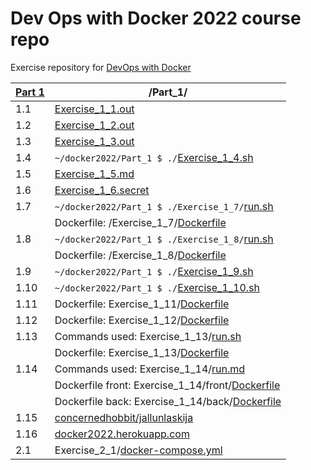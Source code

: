 # Dev Ops with Docker 2022 course repo

Exercise repository for [DevOps with Docker](https://devopswithdocker.com)

| [Part 1](https://github.com/ConcernedHobbit/docker2022/blob/main/Part_1) | /Part_1/ |
|-----|---------------------------------------------------|
| 1.1 | [Exercise_1_1.out](https://github.com/ConcernedHobbit/docker2022/blob/main/Part_1/Exercise_1_1.out)
| 1.2 | [Exercise_1_2.out](https://github.com/ConcernedHobbit/docker2022/blob/main/Part_1/Exercise_1_2.out)
| 1.3 | [Exercise_1_3.out](https://github.com/ConcernedHobbit/docker2022/blob/main/Part_1/Exercise_1_3.out) 
| 1.4 | `~/docker2022/Part_1 $ ./`[Exercise_1_4.sh](https://github.com/ConcernedHobbit/docker2022/blob/main/Part_1/Exercise_1_4.sh)
| 1.5 | [Exercise_1_5.md](https://github.com/ConcernedHobbit/docker2022/blob/main/Part_1/Exercise_1_5.md)
| 1.6 | [Exercise_1_6.secret](https://github.com/ConcernedHobbit/docker2022/blob/main/Part_1/Exercise_1_6.secret)
| 1.7 | `~/docker2022/Part_1 $ ./Exercise_1_7/`[run.sh](https://github.com/ConcernedHobbit/docker2022/blob/main/Part_1/Exercise_1_7/run.sh)
|     | Dockerfile: /Exercise_1_7/[Dockerfile](https://github.com/ConcernedHobbit/docker2022/blob/main/Part_1/Exercise_1_7/Dockerfile)
| 1.8 | `~/docker2022/Part_1 $ ./Exercise_1_8/`[run.sh](https://github.com/ConcernedHobbit/docker2022/blob/main/Part_1/Exercise_1_8/run.sh)
|     | Dockerfile: /Exercise_1_8/[Dockerfile](https://github.com/ConcernedHobbit/docker2022/blob/main/Part_1/Exercise_1_8/Dockerfile)
| 1.9 | `~/docker2022/Part_1 $ ./`[Exercise_1_9.sh](https://github.com/ConcernedHobbit/docker2022/blob/main/Part_1/Exercise_1_9.sh)
| 1.10 | `~/docker2022/Part_1 $ ./`[Exercise_1_10.sh](https://github.com/ConcernedHobbit/docker2022/blob/main/Part_1/Exercise_1_10.sh)
| 1.11 | Dockerfile: Exercise_1_11/[Dockerfile](https://github.com/ConcernedHobbit/docker2022/blob/main/Part_1/Exercise_1_11/Dockerfile)
| 1.12 | Dockerfile: Exercise_1_12/[Dockerfile](https://github.com/ConcernedHobbit/docker2022/blob/main/Part_1/Exercise_1_12/Dockerfile)
| 1.13 | Commands used: Exercise_1_13/[run.sh](https://github.com/ConcernedHobbit/docker2022/blob/main/Part_1/Exercise_1_13/run.sh)
|  | Dockerfile: Exercise_1_13/[Dockerfile](https://github.com/ConcernedHobbit/docker2022/blob/main/Part_1/Exercise_1_13/Dockerfile)
| 1.14 | Commands used: Exercise_1_14/[run.md](https://github.com/ConcernedHobbit/docker2022/blob/main/Part_1/Exercise_1_14/run.md)
|  | Dockerfile front: Exercise_1_14/front/[Dockerfile](https://github.com/ConcernedHobbit/docker2022/blob/main/Part_1/Exercise_1_14/front/Dockerfile)
|  | Dockerfile back: Exercise_1_14/back/[Dockerfile](https://github.com/ConcernedHobbit/docker2022/blob/main/Part_1/Exercise_1_14/back/Dockerfile)
| 1.15 | [concernedhobbit/jallunlaskija](https://hub.docker.com/r/concernedhobbit/jallunlaskija)
| 1.16 | [docker2022.herokuapp.com](https://docker2022.herokuapp.com)
| 2.1 | Exercise_2_1/[docker-compose.yml](https://github.com/ConcernedHobbit/docker2022/blob/main/Part_2/Exercise_2_1/docker-compose.yml)
